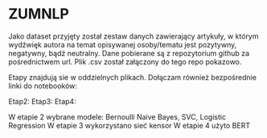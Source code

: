 # ZUMNLP

Jako dataset przyjęty został zestaw danych zawierający artykuły, w którym wydźwięk autora na temat opisywanej osoby/tematu jest pozytywny, negatywny, bądź neutralny.
Dane pobierane są z repozytorium github za pośrednictwem url. Plik .csv został załączony do tego repo pokazowo.

Etapy znajdują sie w oddzielnych plikach. Dołączam również bezpośrednie linki do notebooków:

Etap2:
Etap3:
Etap4:

W etapie 2 wybrane modele: Bernoulli Naive Bayes, SVC, Logistic Regression 
W etapie 3 wykorzystano sieć kensor
W etapie 4 użyto BERT
